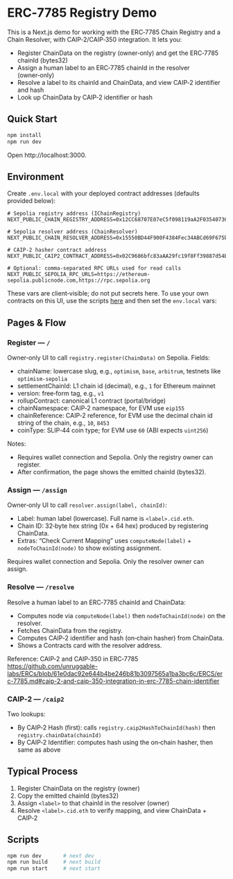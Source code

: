 # ERC‑7785 Registry Demo

This is a Next.js demo for working with the ERC‑7785 Chain Registry and a Chain Resolver, with CAIP‑2/CAIP‑350 integration. It lets you:

- Register ChainData on the registry (owner‑only) and get the ERC‑7785 chainId (bytes32)
- Assign a human label to an ERC‑7785 chainId in the resolver (owner‑only)
- Resolve a label to its chainId and ChainData, and view CAIP‑2 identifier and hash
- Look up ChainData by CAIP‑2 identifier or hash

## Quick Start

```bash
npm install
npm run dev
```

Open http://localhost:3000.

## Environment

Create `.env.local` with your deployed contract addresses (defaults provided below):

```
# Sepolia registry address (IChainRegistry)
NEXT_PUBLIC_CHAIN_REGISTRY_ADDRESS=0x12CC68707E07eC5f098119aA2F035407364F3dab

# Sepolia resolver address (ChainResolver)
NEXT_PUBLIC_CHAIN_RESOLVER_ADDRESS=0x15550BD44F900F4384Fec34ABCd69F675b8ED8C5

# CAIP‑2 hasher contract address
NEXT_PUBLIC_CAIP2_CONTRACT_ADDRESS=0x02C9686bfc83aAA29fc19f8Ff39887d54B4Ef57a

# Optional: comma‑separated RPC URLs used for read calls
NEXT_PUBLIC_SEPOLIA_RPC_URLS=https://ethereum-sepolia.publicnode.com,https://rpc.sepolia.org
```

These vars are client‑visible; do not put secrets here. To use your own contracts on this UI, use the scripts [here](https://github.com/unruggable-labs/erc-7785-registry/tree/57e9aa2fab7f2c9b5efbb27ad3f56b61f68fa2e3/deploy) and then set the `env.local` vars:


## Pages & Flow

### Register — `/`

Owner‑only UI to call `registry.register(ChainData)` on Sepolia. Fields:

- chainName: lowercase slug, e.g., `optimism`, `base`, `arbitrum`, testnets like `optimism-sepolia`
- settlementChainId: L1 chain id (decimal), e.g., `1` for Ethereum mainnet
- version: free‑form tag, e.g., `v1`
- rollupContract: canonical L1 contract (portal/bridge)
- chainNamespace: CAIP‑2 namespace, for EVM use `eip155`
- chainReference: CAIP‑2 reference, for EVM use the decimal chain id string of the chain, e.g., `10`, `8453`
- coinType: SLIP‑44 coin type; for EVM use `60` (ABI expects `uint256`)

Notes:
- Requires wallet connection and Sepolia. Only the registry owner can register.
- After confirmation, the page shows the emitted chainId (bytes32).

### Assign — `/assign`

Owner‑only UI to call `resolver.assign(label, chainId)`:

- Label: human label (lowercase). Full name is `<label>.cid.eth`.
- Chain ID: 32‑byte hex string (0x + 64 hex) produced by registering ChainData.
- Extras: “Check Current Mapping” uses `computeNode(label)` + `nodeToChainId(node)` to show existing assignment.

Requires wallet connection and Sepolia. Only the resolver owner can assign.

### Resolve — `/resolve`

Resolve a human label to an ERC‑7785 chainId and ChainData:

- Computes node via `computeNode(label)` then `nodeToChainId(node)` on the resolver.
- Fetches ChainData from the registry.
- Computes CAIP‑2 identifier and hash (on‑chain hasher) from ChainData.
- Shows a Contracts card with the resolver address.

Reference: CAIP‑2 and CAIP‑350 in ERC‑7785
https://github.com/unruggable-labs/ERCs/blob/61e0dac92e644b4be246b81b3097565a1ba3bc6c/ERCS/erc-7785.md#caip-2-and-caip-350-integration-in-erc-7785-chain-identifier

### CAIP‑2 — `/caip2`

Two lookups:

- By CAIP‑2 Hash (first): calls `registry.caip2HashToChainId(hash)` then `registry.chainData(chainId)`
- By CAIP‑2 Identifier: computes hash using the on‑chain hasher, then same as above

## Typical Process

1) Register ChainData on the registry (owner)
2) Copy the emitted chainId (bytes32)
3) Assign `<label>` to that chainId in the resolver (owner)
4) Resolve `<label>.cid.eth` to verify mapping, and view ChainData + CAIP‑2

## Scripts

```bash
npm run dev       # next dev
npm run build     # next build
npm run start     # next start
```
